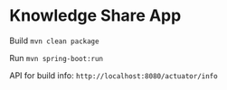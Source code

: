 # Knowledge Share App

Build `mvn clean package`

Run `mvn spring-boot:run`

API for build info: `http://localhost:8080/actuator/info`